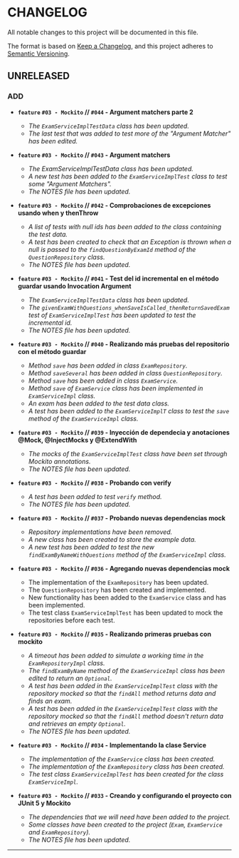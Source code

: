 # CHANGELOG
All notable changes to this project will be documented in this file.

The format is based on [Keep a Changelog](https://keepachangelog.com/en/1.0.0/),
and this project adheres to [Semantic Versioning](https://semver.org/spec/v2.0.0.html).

## UNRELEASED

### ADD
- **`feature` `#03 - Mockito` // `#044` - Argument matchers parte 2**
  - _The `ExamServiceImplTestData` class has been updated._
  - _The last test that was added to test more of the "Argument Matcher" has been edited._  
  

- **`feature` `#03 - Mockito` // `#043` - Argument matchers**
  - _The ExamServiceImplTestData class has been updated._
  - _A new test has been added to the `ExamServiceImplTest` class to test some "Argument Matchers"._  
  - _The NOTES file has been updated._  
  

- **`feature` `#03 - Mockito` // `#042` - Comprobaciones de excepciones usando when y thenThrow**
  - _A list of tests with null ids has been added to the class containing the test data._
  - _A test has been created to check that an Exception is thrown when a null is passed to the `findQuestionByExamId` method of the `QuestionRepository` class._  
  - _The NOTES file has been updated._  
  

- **`feature` `#03 - Mockito` // `#041` - Test del id incremental en el método guardar usando Invocation Argument**
  - _The `ExamServiceImplTestData` class has been updated._
  - _The `givenExamWithQuestions_whenSaveIsCalled_thenReturnSavedExam` test of `ExamServiceImplTest` has been updated to test the incremental id._
  - _The NOTES file has been updated._  


- **`feature` `#03 - Mockito` // `#040` - Realizando más pruebas del repositorio con el método guardar**
  - _Method `save` has been added in class `ExamRepository`._
  - _Method `saveSeveral` has been added in class `QuestionRepository`._
  - _Method `save` has been added in class `ExamService`._
  - _Method `save` of `ExamService` class has been implemented in `ExamServiceImpl` class._
  - _An exam has been added to the test data class._
  - _A test has been added to the `ExamServiceImplT` class to test the `save` method of the `ExamServiceImpl` class._  
  

- **`feature` `#03 - Mockito` // `#039` - Inyección de dependecia y anotaciones @Mock, @InjectMocks y @ExtendWith**
  - _The mocks of the `ExamServiceImplTest` class have been set through Mockito annotations._  
  - _The NOTES file has been updated._  


- **`feature` `#03 - Mockito` // `#038` - Probando con verify**
  - _A test has been added to test `verify` method._
  - _The NOTES file has been updated._  
   

- **`feature` `#03 - Mockito` // `#037` - Probando nuevas dependencias mock**
  - _Repository implementations have been removed._
  - _A new class has been created to store the example data._
  - _A new test has been added to test the new `findExamByNameWithQuestions` method of the `ExamServiceImpl` class._  
  
  
- **`feature` `#03 - Mockito` // `#036` - Agregando nuevas dependencias mock**
  - The implementation of the `ExamRepository` has been updated.
  - The `QuestionRepository` has been created and implemented.
  - New functionality has been added to the `ExamService` class and has been implemented.
  - The test class `ExamServiceImplTest` has been updated to mock the repositories before each test.
   

- **`feature` `#03 - Mockito` // `#035` - Realizando primeras pruebas con mockito**
  - _A timeout has been added to simulate a working time in the `ExamRepositoryImpl` class._
  - _The `findExamByName` method of the `ExamServiceImpl` class has been edited to return an `Optional`._
  - _A test has been added in the `ExamServiceImplTest` class with the repository mocked so that the `findAll` method returns data and finds an exam._
  - _A test has been added in the `ExamServiceImplTest` class with the repository mocked so that the `findAll` method doesn't return data and retrieves an empty `Optional`._  
  - _The NOTES file has been updated._
  

- **`feature` `#03 - Mockito` // `#034` - Implementando la clase Service**
  - _The implementation of the `ExamService` class has been created._
  - _The implementation of the `ExamRepository` class has been created._
  - _The test class `ExamServiceImplTest` has been created for the class `ExamServiceImpl`._  
  

- **`feature` `#03 - Mockito` // `#033` - Creando y configurando el proyecto con JUnit 5 y Mockito**
  - _The dependencies that we will need have been added to the project._
  - _Some classes have been created to the project (`Exam`, `ExamService` and `ExamRepository`)._
  - _The NOTES file has been updated._
---